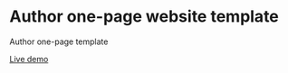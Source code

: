 # Author one-page website template
Author one-page template

[Live demo](https://ikass.github.io/author-singlepage/ "Author one-page website template")
